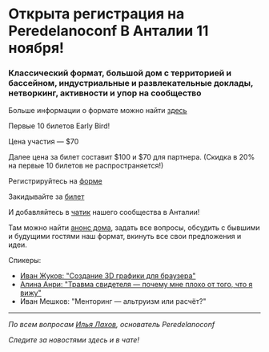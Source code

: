 # Открыта регистрация на **Peredelanoconf** В Анталии 11 ноября!

### Классический формат, большой дом с территорией и бассейном, индустриальные и развлекательные доклады, нетворкинг, активности и упор на сообщество

Больше информации о формате можно найти [здесь](/./confs/standard.md)

Первые 10 билетов Early Bird!

Цена участия — $70

Далее цена за билет составит $100 и $70 для партнера.
(Скидка в 20% на первые 10 билетов не распространяется!)

Регистрируйтесь на [форме](https://docs.google.com/forms/d/1v6JkzHYGKdrOSgO3grsJ-Aela8kK0ZjZt1xxKXia9Yc)

Закидывайте за [билет](/./guides/how-to-pay.md)

И добавляйтесь в [чатик](https://t.me/peredelano_antalya) нашего сообщества в Анталии! 

Там можно найти [анонс дома](https://t.me/peredelano_antalya/464), задать все вопросы, обсудить с бывшими и будущими гостями наш формат, вкинуть все свои предложения и идеи.

Спикеры:
* [Иван Жуков: "Создание 3D графики для браузера"](https://t.me/peredelano_antalya/496)
* [Алина Анри: "Травма свидетеля — почему мне плохо от того, что я вижу"](https://t.me/peredelano_antalya/534)
* Иван Мешков: "Менторинг — альтруизм или расчёт?"

---

_По всем вопросам [Илья Лахов](https://t.me/ilakhov), основатель Peredelanoconf_

_Следите за новостями здесь и в чате!_
